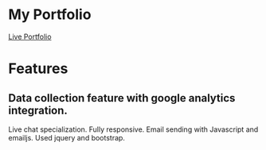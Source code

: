 # My Portfolio
[Live Portfolio](https://omeryusufsorhun.github.io/)

# Features
## Data collection feature with google analytics integration.
Live chat specialization.
Fully responsive.
Email sending with Javascript and emailjs.
Used jquery and bootstrap.
